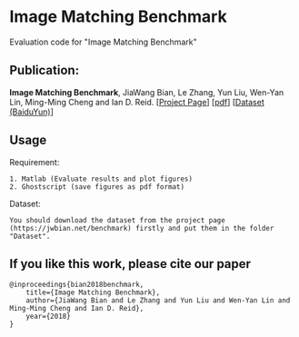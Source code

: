 # Image Matching Benchmark
Evaluation code for "Image Matching Benchmark"

## Publication:

**Image Matching Benchmark**, JiaWang Bian, Le Zhang, Yun Liu, Wen-Yan Lin, Ming-Ming Cheng and Ian D. Reid.
[[Project Page](http://jwbian.net/benchmark)] [[pdf](https://arxiv.org/abs/1709.03917)] [[Dataset (BaiduYun)](http://pan.baidu.com/s/1c22HIFI)]


## Usage

Requirement:

    1. Matlab (Evaluate results and plot figures)
    2. Ghostscript (save figures as pdf format)


Dataset:
	
    You should download the dataset from the project page (https://jwbian.net/benchmark) firstly and put them in the folder "Dataset".



## If you like this work, please cite our paper
	@inproceedings{bian2018benchmark,
 	    title={Image Matching Benchmark},
	    author={JiaWang Bian and Le Zhang and Yun Liu and Wen-Yan Lin and Ming-Ming Cheng and Ian D. Reid},
	    year={2018}
	}



